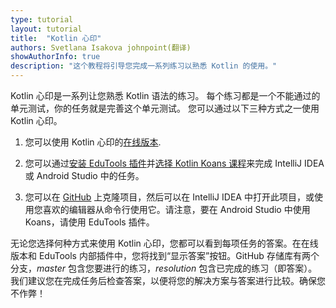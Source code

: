 ```yaml
---
type: tutorial
layout: tutorial
title:  "Kotlin 心印"
authors: Svetlana Isakova johnpoint(翻译)
showAuthorInfo: true
description: "这个教程将引导您完成一系列练习以熟悉 Kotlin 的使用。"
---
```

Kotlin 心印是一系列让您熟悉 Kotlin 语法的练习。<!----> 
每个练习都是一个不能通过的单元测试，你的任务就是完善这个单元测试。<!----> 
您可以通过以下三种方式之一使用 Kotlin 心印。

1. 您可以使用 Kotlin 心印的[在线版本](https://play.kotlinlang.org/koans).

2. 您可以通过[安装 EduTools 插件]((https://www.jetbrains.com/help/education/install-edutools-plugin.html))并[选择 Kotlin Koans 课程](https://www.jetbrains.com/help/education/learner-start-guide.html?section=Kotlin%20Koans)来完成 IntelliJ IDEA 或 Android Studio 中的任务。

3. 您可以在 [GitHub](https://github.com/Kotlin/kotlin-koans) 上克隆项目，然后可以在 IntelliJ IDEA 中打开此项目，或使用您喜欢的编辑器从命令行使用它。请注意，要在 Android Studio 中使用 Koans，请使用 EduTools 插件。

无论您选择何种方式来使用 Kotlin 心印，您都可以看到每项任务的答案。在在线版本和 EduTools 内部插件中，您将找到“显示答案”按钮。GitHub 存储库有两个分支，*master* 包含您要进行的练习，*resolution* 包含已完成的练习（即答案）。我们建议您在完成任务后检查答案，以便将您的解决方案与答案进行比较。确保您不作弊！
